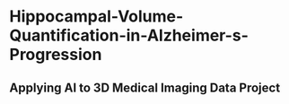 # Hippocampal-Volume-Quantification-in-Alzheimer-s-Progression
## Applying AI to 3D Medical Imaging Data Project
